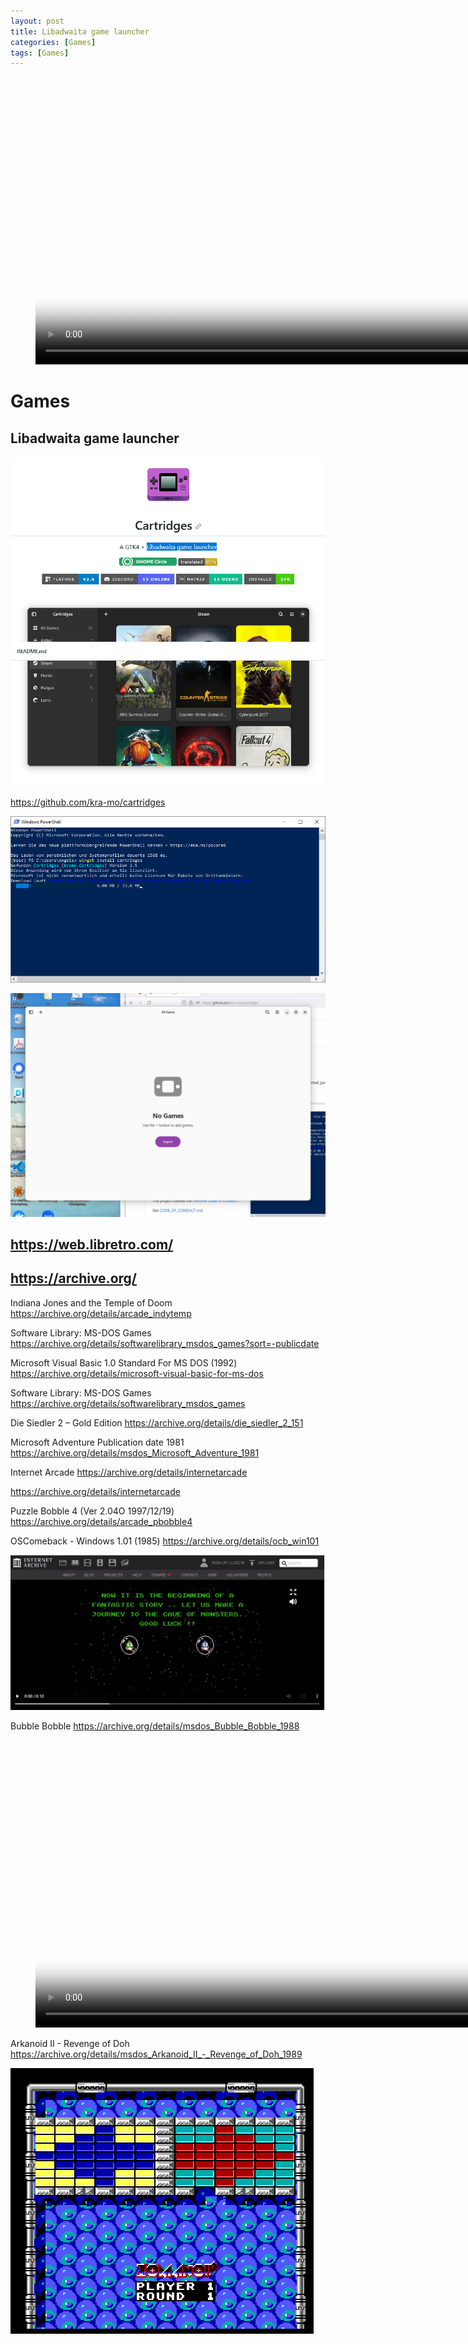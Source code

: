 ```yaml
---
layout: post
title: Libadwaita game launcher
categories: [Games]
tags: [Games]
--- 
```


<figure class="video_container">
  <video width="920"  controls="true" allowfullscreen="true" poster="/pics/20231012100623_bubbleBobble.png">
    <source src="/mov/2023-10-11-13-09-12-bubble-bobble.mp4" type="video/mp4">
  </video>
</figure>



# Games

## Libadwaita game launcher
![](../pics/20231011122455.png)

https://github.com/kra-mo/cartridges

![](../pics/20231011122624.png)

![](../pics/20231011122723.png)


## https://web.libretro.com/

## https://archive.org/

Indiana Jones and the Temple of Doom
https://archive.org/details/arcade_indytemp

Software Library: MS-DOS Games
https://archive.org/details/softwarelibrary_msdos_games?sort=-publicdate


Microsoft Visual Basic 1.0 Standard For MS DOS (1992)
https://archive.org/details/microsoft-visual-basic-for-ms-dos

Software Library: MS-DOS Games
https://archive.org/details/softwarelibrary_msdos_games

Die Siedler 2 – Gold Edition
https://archive.org/details/die_siedler_2_151


Microsoft Adventure Publication date     1981 
https://archive.org/details/msdos_Microsoft_Adventure_1981

Internet Arcade
https://archive.org/details/internetarcade


https://archive.org/details/internetarcade


Puzzle Bobble 4 (Ver 2.04O 1997/12/19) 
https://archive.org/details/arcade_pbobble4


OSComeback - Windows 1.01 (1985)
https://archive.org/details/ocb_win101

![](../pics/20231012100623_bubbleBobble.png)

Bubble Bobble
https://archive.org/details/msdos_Bubble_Bobble_1988

<figure class="video_container">
  <video width="920"  controls="true" allowfullscreen="true" poster="/pics/20231012100623_bubbleBobble.png">
    <source src="/mov/2023-10-11-13-09-12-bubble-bobble.mp4" type="video/mp4">
  </video>
</figure>

Arkanoid II - Revenge of Doh
https://archive.org/details/msdos_Arkanoid_II_-_Revenge_of_Doh_1989

![](../pics/20231011131544.png)